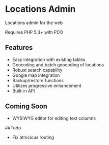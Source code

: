 # Locations Admin

Locations admin for the web

Requires PHP 5.3+ with PDO

## Features

 - Easy integration with existing tables
 - Geocoding and batch geocoding of locations
 - Robust search capability
 - Google map integration
 - Backup/restore functions
 - Utilizes progressive enhancement
 - Built-in API

## Coming Soon

 - WYSIWYG editor for editing text columns

##Todo

 - Fix atrocious routing